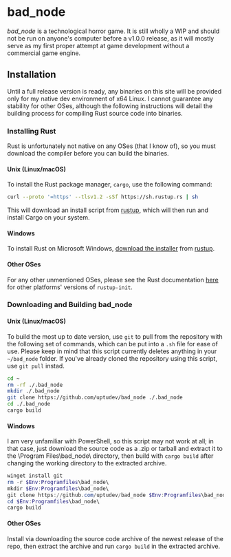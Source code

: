 # bad_node

*bad_node* is a technological horror game. It is still wholly a WIP and should not be run on anyone's computer before a v1.0.0 release, as it will mostly serve as my first proper attempt at game development without a commercial game engine.

## Installation

Until a full release version is ready, any binaries on this site will be provided only for my native dev environment of x64 Linux. I cannot guarantee any stability for other OSes, although the following instructions will detail the building process for compiling Rust source code into binaries.

### Installing Rust

Rust is unfortunately not native on any OSes (that I know of), so you must download the compiler before you can build the binaries.

#### Unix (Linux/macOS)

To install the Rust package manager, `cargo`, use the following command:
```sh
curl --proto '=https' --tlsv1.2 -sSf https://sh.rustup.rs | sh
```

This will download an install script from [rustup](https://rustup.rs/), which will then run and install Cargo on your system.

#### Windows

To install Rust on Microsoft Windows, [download the installer](https://win.rustup.rs/) from [rustup](https://rustup.rs/). 

#### Other OSes

For any other unmentioned OSes, please see the Rust documentation [here](https://forge.rust-lang.org/infra/other-installation-methods.html#other-ways-to-install-rustup) for other platforms' versions of `rustup-init`.

### Downloading and Building **bad_node**

#### Unix (Linux/macOS)

To build the most up to date version, use `git` to pull from the repository with the following set of commands, which can be put into a `.sh` file for ease of use. Please keep in mind that this script currently deletes anything in your `~/bad_node` folder. If you've already cloned the repository using this script, use `git pull` instad.
```sh
cd ~
rm -rf ./.bad_node
mkdir ./.bad_node
git clone https://github.com/uptudev/bad_node ./.bad_node
cd ./.bad_node
cargo build
```

#### Windows

I am very unfamiliar with PowerShell, so this script may not work at all; in that case, just download the source code as a .zip or tarball and extract it to the \Program Files\bad_node\ directory, then build with `cargo build` after changing the working directory to the extracted archive.
```powershell
winget install git
rm -r $Env:Programfiles\bad_node\
mkdir $Env:Programfiles\bad_node\
git clone https://github.com/uptudev/bad_node $Env:Programfiles\bad_node\
cd $Env:Programfiles\bad_node\
cargo build

```

#### Other OSes

Install via downloading the source code archive of the newest release of the repo, then extract the archive and run `cargo build` in the extracted archive.
